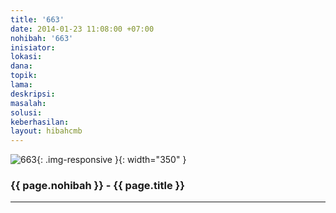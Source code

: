 ```yaml
---
title: '663'
date: 2014-01-23 11:08:00 +07:00
nohibah: '663'
inisiator: 
lokasi: 
dana: 
topik: 
lama: 
deskripsi: 
masalah: 
solusi: 
keberhasilan: 
layout: hibahcmb
---
```


![663](/static/img/hibahcmb/663.png){: .img-responsive }{: width="350" }

### {{ page.nohibah }} - {{ page.title }}

---
